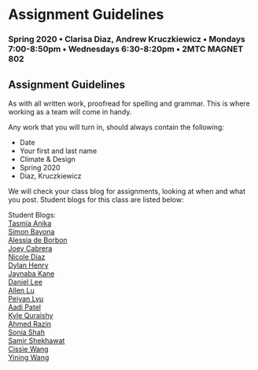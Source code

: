 # Assignment Guidelines

### Spring 2020 • Clarisa Diaz, Andrew Kruczkiewicz • Mondays 7:00-8:50pm • Wednesdays 6:30-8:20pm • 2MTC MAGNET 802

## Assignment Guidelines

As with all written work, proofread for spelling and grammar. This is where working as a team will come in handy.

Any work that you will turn in, should always contain the following:

* Date
* Your first and last name
* Climate & Design
* Spring 2020
* Diaz, Kruczkiewicz



We will check your class blog for assignments, looking at when and what you post. Student blogs for this class are listed below:


Student Blogs:
<br>
<a href="https://www.tumblr.com/blog/tasmia-anika">Tasmia Anika</a>
<br>
<a href="https://sb6709.wixsite.com/lookdaressalaam">Simon Bayona</a>
<br>
<a href="https://adbclimatedesign.wordpress.com/">Alessia de Borbon</a>
<br>
<a href="https://hello-worldasweknowit.tumblr.com/">Joey Cabrera</a>
<br>
<a href="https://nicole-climate-design.tumblr.com/">Nicole Diaz</a>
<br>
<a href="https://dhenryclimateanddesign.tumblr.com/">Dylan Henry</a>
<br>
<a href="https://jayclimdes.tumblr.com/">Jaynaba Kane</a>
<br>
<a href="https://www.tumblr.com/blog/dhl379">Daniel Lee</a>
<br>
<a href="https://alu017.tumblr.com/">Allen Lu</a>
<br>
<a href="https://peiyanlyu.tumblr.com/">Peiyan Lyu</a>
<br>
<a href="https://climadesignaadi.tumblr.com/">Aadi Patel</a>
<br>
<a href="https://www.tumblr.com/blog/lilclimate">Kyle Quraishy</a>
<br>
<a href="https://medium.com/@razin68">Ahmed Razin</a>
<br>
<a href="https://www.tumblr.com/blog/soniaclimatedesign">Sonia Shah</a>
<br>
<a href="http://samirss.tumblr.com/">Samir Shekhawat</a>
<br>
<a href="https://cissiewang6.tumblr.com/">Cissie Wang</a>
<br>
<a href="https://itsbeccaw.tumblr.com/">Yining Wang</a>

